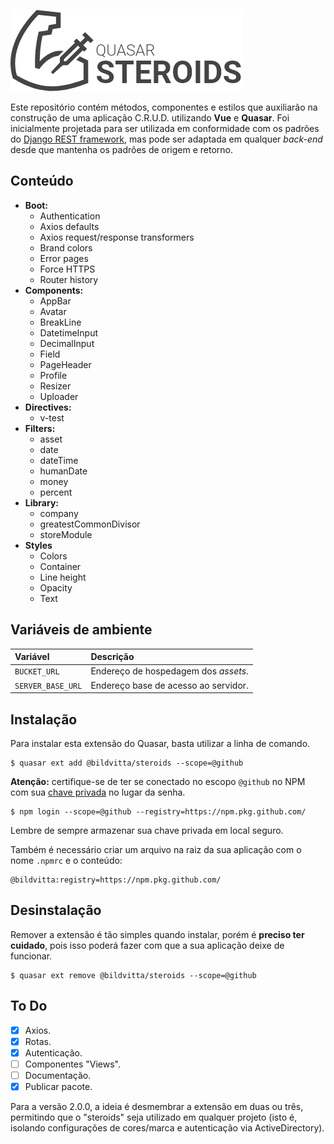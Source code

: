 ![Quasar Steroids](https://github.com/bildvitta/quasar-app-extension-steroids/raw/master/docs/steroids.png)

Este repositório contém métodos, componentes e estilos que auxiliarão na construção de uma aplicação C.R.U.D. utilizando **Vue** e **Quasar**. Foi inicialmente projetada para ser utilizada em conformidade com os padrões do [Django REST framework](https://www.django-rest-framework.org/), mas pode ser adaptada em qualquer _back-end_ desde que mantenha os padrões de origem e retorno.

## Conteúdo

- **Boot:**
  - Authentication
  - Axios defaults
  - Axios request/response transformers
  - Brand colors
  - Error pages
  - Force HTTPS
  - Router history
- **Components:**
  - AppBar
  - Avatar
  - BreakLine
  - DatetimeInput
  - DecimalInput
  - Field
  - PageHeader
  - Profile
  - Resizer
  - Uploader
- **Directives:**
  - v-test
- **Filters:**
  - asset
  - date
  - dateTime
  - humanDate
  - money
  - percent
- **Library:**
  - company
  - greatestCommonDivisor
  - storeModule
- **Styles**
  - Colors
  - Container
  - Line height
  - Opacity
  - Text

## Variáveis de ambiente

| Variável | Descrição |
|:-|:-|
| `BUCKET_URL` | Endereço de hospedagem dos _assets_. |
| `SERVER_BASE_URL` | Endereço base de acesso ao servidor. |

## Instalação

Para instalar esta extensão do Quasar, basta utilizar a linha de comando.

```
$ quasar ext add @bildvitta/steroids --scope=@github
```

**Atenção:** certifique-se de ter se conectado no escopo `@github` no NPM com sua [chave privada](https://help.github.com/pt/github/managing-packages-with-github-packages/configuring-npm-for-use-with-github-packages) no lugar da senha.

```
$ npm login --scope=@github --registry=https://npm.pkg.github.com/
```

Lembre de sempre armazenar sua chave privada em local seguro.

Também é necessário criar um arquivo na raiz da sua aplicação com o nome `.npmrc` e o conteúdo:

```
@bildvitta:registry=https://npm.pkg.github.com/
```

## Desinstalação

Remover a extensão é tão simples quando instalar, porém é **preciso ter cuidado**, pois isso poderá fazer com que a sua aplicação deixe de funcionar.

```
$ quasar ext remove @bildvitta/steroids --scope=@github
```

## To Do

- [x] Axios.
- [x] Rotas.
- [x] Autenticação.
- [ ] Componentes "Views".
- [ ] Documentação.
- [x] Publicar pacote.

Para a versão 2.0.0, a ideia é desmembrar a extensão em duas ou três, permitindo que o "steroids" seja utilizado em qualquer projeto (isto é, isolando configurações de cores/marca e autenticação via ActiveDirectory).